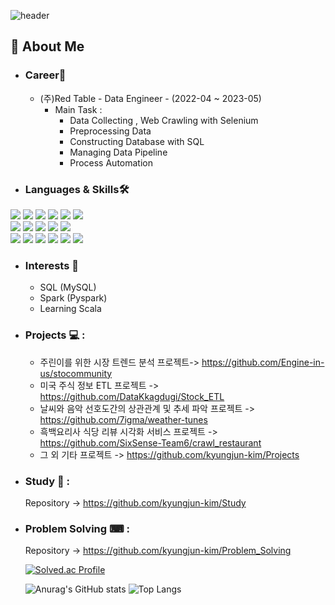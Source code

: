 ![header](https://capsule-render.vercel.app/api?type=waving&color=gradient&height=200&section=header&text=Hi%20I’m%20KyungJun%20Kim%20👋&fontSize=50&animation=fadeIn&fontAlignY=38&desc=%&descAlignY=51&descAlign=62)
## 🌟 About Me 
- ### Career🌴
  - (주)Red Table - Data Engineer - (2022-04 ~ 2023-05)
    - Main Task : 
      - Data Collecting , Web Crawling with Selenium
      - Preprocessing Data
      - Constructing Database with SQL
      - Managing Data Pipeline
      - Process Automation
- ### Languages & Skills🛠️
<div align="left">
	<img src="https://img.shields.io/badge/Python-3776AB?style=flat&logo=Python&logoColor=white" />
	<img src="https://img.shields.io/badge/MySQL-4479A1?style=flat&logo=MySQL&logoColor=white" />
	<img src="https://img.shields.io/badge/Selenium-43B02A?style=flat&logo=Selenium&logoColor=white" />
	<img src="https://img.shields.io/badge/TensorFlow-FF6F00?style=flat&logo=TensorFlow&logoColor=white" />
	<img src="https://img.shields.io/badge/Java-007396?style=flat&logo=Java&logoColor=white" />
	<img src="https://img.shields.io/badge/Github Actions-2088FF?style=flat&logo=githubactions&logoColor=white" />
	<br>
	<img src="https://img.shields.io/badge/OpenAI-412991?style=flat&logo=OpenAI&logoColor=white" />
	<img src="https://img.shields.io/badge/Apache Spark-E25A1C?style=flat&logo=Apache Spark&logoColor=white" />
	<img src="https://img.shields.io/badge/Apache Airflow-017CEE?style=flate&logo=Apache Airflow&logoColor=white">
	<img src="https://img.shields.io/badge/Apache Superset-20A6C9?style=flate&logo=apachesuperset&logoColor=white">
	<img src="https://img.shields.io/badge/Docker-2496ED?style=flate&logo=Docker&logoColor=white">
	<br>
	<img src="https://img.shields.io/badge/AWS-232F3E?style=flate&logo=amazonwebservices&logoColor=white">
	<img src="https://img.shields.io/badge/Amazon EC2-FF9900?style=flate&logo=amazonec2&logoColor=white">
	<img src="https://img.shields.io/badge/Amazon S3-569A31?style=flate&logo=amazons3&logoColor=white">
	<img src="https://img.shields.io/badge/Amazon Redshift-8C4FFF?style=flate&logo=amazonredshift&logoColor=white">
	<img src="https://img.shields.io/badge/Dart-0175C2?style=flat&logo=Dart&logoColor=white" />
	<img src="https://img.shields.io/badge/Flutter-02569B?style=flate&logo=Flutter&logoColor=white">
</div>

- ### Interests 🚀
  - SQL (MySQL)
  - Spark (Pyspark)
  - Learning Scala

- ### Projects 💻 :
  - 주린이를 위한 시장 트렌드 분석 프로젝트-> https://github.com/Engine-in-us/stocommunity
  - 미국 주식 정보 ETL 프로젝트 -> https://github.com/DataKkagdugi/Stock_ETL
  - 날씨와 음악 선호도간의 상관관계 및 추세 파악 프로젝트 -> https://github.com/7igma/weather-tunes
  - 흑백요리사 식당 리뷰 시각화 서비스 프로젝트 -> https://github.com/SixSense-Team6/crawl_restaurant
  - 그 외 기타 프로젝트 -> https://github.com/kyungjun-kim/Projects
 
- ### Study 📓 :
  Repository -> https://github.com/kyungjun-kim/Study
  
- ### Problem Solving ⌨ :
  Repository -> https://github.com/kyungjun-kim/Problem_Solving
  
  [![Solved.ac Profile](http://mazassumnida.wtf/api/v2/generate_badge?boj=kkj214)](https://solved.ac/kkj214/)
  
  ![Anurag's GitHub stats](https://github-readme-stats.vercel.app/api?username=kyungjun-kim&show_icons=true&theme=tokyonight)
![Top Langs](https://github-readme-stats.vercel.app/api/top-langs/?username=kyungjun-kim&layout=compact&theme=tokyonight)
 
<!---
kyungjun-kim/kyungjun-kim is a ✨ special ✨ repository because its `README.md` (this file) appears on your GitHub profile.
You can click the Preview link to take a look at your changes.
--->

